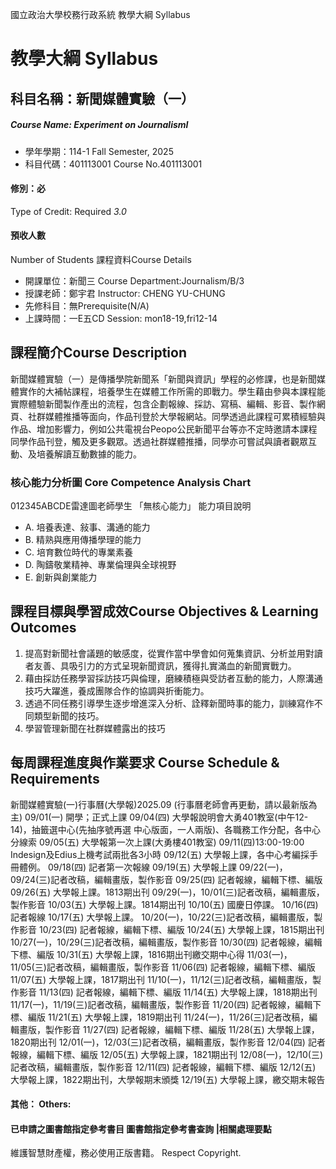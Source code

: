 國立政治大學校務行政系統 教學大綱 Syllabus
# 教學大綱 Syllabus
##  科目名稱：新聞媒體實驗（一）
#####  Course Name: Experiment on JournalismⅠ
  * 學年學期：114-1 Fall Semester, 2025 
  * 科目代碼：401113001 Course No.401113001
#### 修別：必
Type of Credit: Required 
_3.0_
#### 預收人數
Number of Students
課程資料Course Details
  * 開課單位：新聞三 Course Department:Journalism/B/3 
  * 授課老師：鄭宇君 Instructor: CHENG YU-CHUNG 
  * 先修科目：無Prerequisite(N/A)
  * 上課時間：一E五CD Session: mon18-19,fri12-14
##  課程簡介Course Description
新聞媒體實驗（一）是傳播學院新聞系「新聞與資訊」學程的必修課，也是新聞媒體實作的大補帖課程，培養學生在媒體工作所需的即戰力。學生藉由參與本課程能實際體驗新聞製作產出的流程，包含企劃報線、採訪、寫稿、編輯、影音、製作網頁、社群媒體推播等面向，作品刊登於大學報網站。同學透過此課程可累積經驗與作品、增加影響力，例如公共電視台Peopo公民新聞平台等亦不定時邀請本課程同學作品刊登，觸及更多觀眾。透過社群媒體推播，同學亦可嘗試與讀者觀眾互動、及培養解讀互動數據的能力。
###  核心能力分析圖 Core Competence Analysis Chart
012345ABCDE雷達圖老師學生
「無核心能力」 
能力項目說明
  * A. 培養表達、敍事、溝通的能力
  * B. 精熟與應用傳播學理的能力
  * C. 培育數位時代的專業素養
  * D. 陶鑄敬業精神、專業倫理與全球視野
  * E. 創新與創業能力
##  課程目標與學習成效Course Objectives & Learning Outcomes 
1. 提高對新聞社會議題的敏感度，從實作當中學會如何蒐集資訊、分析並用對讀者友善、具吸引力的方式呈現新聞資訊，獲得扎實滿血的新聞實戰力。
2. 藉由採訪任務學習採訪技巧與倫理，磨練積極與受訪者互動的能力，人際溝通技巧大躍進，養成團隊合作的協調與折衝能力。
3. 透過不同任務引導學生逐步增進深入分析、詮釋新聞時事的能力，訓練寫作不同類型新聞的技巧。
4. 學習管理新聞在社群媒體露出的技巧
##  每周課程進度與作業要求 Course Schedule & Requirements
新聞媒體實驗(一)行事曆(大學報)2025.09
(行事曆老師會再更動，請以最新版為主)
09/01(一) 開學；正式上課
09/04(四) 大學報說明會大勇401教室(中午12-14)，抽籤選中心(先抽序號再選
中心版面，一人兩版)、各職務工作分配，各中心分線索
09/05(五) 大學報第一次上課(大勇樓401教室)
09/11(四)13:00-19:00 Indesign及Edius上機考試兩批各3小時
09/12(五) 大學報上課，各中心考編採手冊體例。 
09/18(四) 記者第一次報線
09/19(五) 大學報上課
09/22(一)，09/24(三)記者改稿，編輯畫版，製作影音
09/25(四) 記者報線，編輯下標、編版
09/26(五) 大學報上課。1813期出刊
09/29(一)，10/01(三)記者改稿，編輯畫版，製作影音
10/03(五) 大學報上課。1814期出刊
10/10(五) 國慶日停課。 
10/16(四) 記者報線
10/17(五) 大學報上課。
10/20(一)，10/22(三)記者改稿，編輯畫版，製作影音
10/23(四) 記者報線，編輯下標、編版
10/24(五) 大學報上課，1815期出刊
10/27(一)，10/29(三)記者改稿，編輯畫版，製作影音
10/30(四) 記者報線，編輯下標、編版
10/31(五) 大學報上課，1816期出刊繳交期中心得
11/03(一)，11/05(三)記者改稿，編輯畫版，製作影音
11/06(四) 記者報線，編輯下標、編版
11/07(五) 大學報上課，1817期出刊
11/10(一)，11/12(三)記者改稿，編輯畫版，製作影音
11/13(四) 記者報線，編輯下標、編版
11/14(五) 大學報上課，1818期出刊
11/17(一)，11/19(三)記者改稿，編輯畫版，製作影音
11/20(四) 記者報線，編輯下標、編版
11/21(五) 大學報上課，1819期出刊 
11/24(一)，11/26(三)記者改稿，編輯畫版，製作影音
11/27(四) 記者報線，編輯下標、編版
11/28(五) 大學報上課，1820期出刊 
12/01(一)，12/03(三)記者改稿，編輯畫版，製作影音
12/04(四) 記者報線，編輯下標、編版
12/05(五) 大學報上課，1821期出刊
12/08(一)，12/10(三)記者改稿，編輯畫版，製作影音
12/11(四) 記者報線，編輯下標、編版
12/12(五) 大學報上課，1822期出刊，大學報期末頒獎
12/19(五) 大學報上課，繳交期末報告
####  其他： Others:
####  已申請之圖書館指定參考書目  圖書館指定參考書查詢 |相關處理要點
維護智慧財產權，務必使用正版書籍。 Respect Copyright.